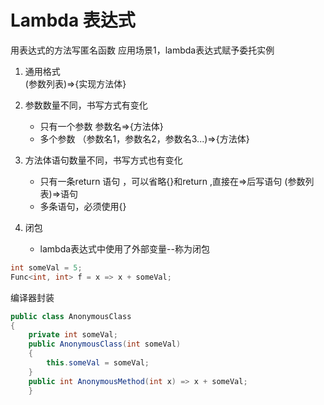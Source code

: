 ﻿# Lambda 表达式
用表达式的方法写匿名函数
应用场景1，lambda表达式赋予委托实例

1. 通用格式  
(参数列表)=>{实现方法体}

2. 参数数量不同，书写方式有变化
	- 只有一个参数	  参数名=>{方法体}
	- 多个参数        （参数名1，参数名2，参数名3...)=>{方法体}

3. 方法体语句数量不同，书写方式也有变化
	- 只有一条return 语句  ，可以省略{}和return ,直接在=>后写语句
	  (参数列表)=>语句
	- 多条语句，必须使用{}

4. 闭包
	- lambda表达式中使用了外部变量--称为闭包

```C#
int someVal = 5;
Func<int, int> f = x => x + someVal;
```
编译器封装

```C#
public class AnonymousClass
{
	private int someVal;
	public AnonymousClass(int someVal)
	{
		this.someVal = someVal;
	}
	public int AnonymousMethod(int x) => x + someVal;
	}
```